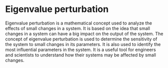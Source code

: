 # Eigenvalue perturbation

Eigenvalue perturbation is a mathematical concept used to analyze the effects of small changes in a system. It is based on the idea that small changes in a system can have a big impact on the output of the system. The concept of eigenvalue perturbation is used to determine the sensitivity of the system to small changes in its parameters. It is also used to identify the most influential parameters in the system. It is a useful tool for engineers and scientists to understand how their systems may be affected by small changes.

